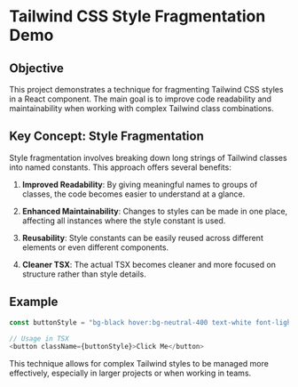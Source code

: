 # Tailwind CSS Style Fragmentation Demo

## Objective

This project demonstrates a technique for fragmenting Tailwind CSS styles in a React component. The main goal is to improve code readability and maintainability when working with complex Tailwind class combinations.

## Key Concept: Style Fragmentation

Style fragmentation involves breaking down long strings of Tailwind classes into named constants. This approach offers several benefits:

1. **Improved Readability**: By giving meaningful names to groups of classes, the code becomes easier to understand at a glance.

2. **Enhanced Maintainability**: Changes to styles can be made in one place, affecting all instances where the style constant is used.

3. **Reusability**: Style constants can be easily reused across different elements or even different components.

4. **Cleaner TSX**: The actual TSX becomes cleaner and more focused on structure rather than style details.

## Example

```javascript
const buttonStyle = "bg-black hover:bg-neutral-400 text-white font-light py-3 px-6 rounded-full transition-all duration-300 ease-in-out";

// Usage in TSX
<button className={buttonStyle}>Click Me</button>
```

This technique allows for complex Tailwind styles to be managed more effectively, especially in larger projects or when working in teams.
